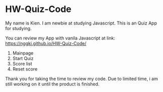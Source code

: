 # HW-Quiz-Code

My name is Kien. I am newbie at studying Javascript.
This is an Quiz App for studying.

You can review my App with vanila Javascript at link: https://nggki.github.io/HW-Quiz-Code/

1. Mainpage
2. Start Quiz
3. Score list
4. Reset score

Thank you for taking the time to review my code. Due to limited time, i am still working on it until the product is finished.
